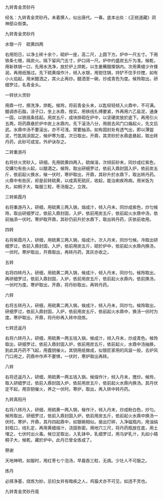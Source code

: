 九转青金灵砂丹  

经名：九转青金灵砂丹。未着撰人，似出唐代。一春。底本出处：《正统道藏》洞神部众街类。  

九转青金灵砂丹  

水银一斤　硫黄四两  

右用阳日，以净土砖十余个，砌炉一座，高二尺，上圆下方。炉中一尺五寸。下用铁条七根，隔炭火。隔下留风门五寸，炉口阔一尺。炉中约盛炭五斤为准。候乾，用新铁锅一口，先用水洗净，放於炉上烘乾，以生姜蘸醋搽锅内。次用黄蜡少许搽润，再用纸揩过。先下硫黄熔作汁，倾入水银，用钳住锅，持铲不住手炒搅，如有小火焰起，用米醋洒之，其火止再炒。醋洒至一碗，炒成青色为度。候玲取出，研细罗过，名青金头。  

一转伏火灵砂  

用鼎一付，擦洗净，烘乾。候玲，将前青金头末，以匙轻轻倾入火鼎中，不可满。醋调赤石脂，涂子口，坐上水鼎，按实，用铁线扎缚要紧，外再用六乙盐泥，通身一固，以铁摇条挂起。用炭五斤，成块排砌在炉中，以坚硬炭放於底下。再用引火五两，将药鼎悬於炉中炭上水鼎内，先下滚汤八分，用扇去风门口煽起火，先文后武。水鼎中汤不要滚出，亦不可浅，常要抽添。如有固封处有透气出，即以薄盥泥，竹匙挑涂固之，候炉寒为度。次日取出，开鼎，其灵砂於水鼎底悬起，取出转丹药，此砂可成宝。外炉诀存之。  

二转重游丹  

右将伏火灵砂入，研细。先用硫黄四两入，硫候溶，次倾前砂末，同炒成红紫色，交媾匀有些火起，以醋酒之。候玲，取出研细罗过，依前入鼎封固入炉，依前炭五斤，依前起火换水，候一伏时，寒炉取出，开鼎，其砂升於水鼎下，取出转丹药。火鼎中有些灰，却是前转硫黄，以成真死硫灰，收起，能治痢疾玲病。用米饭为丸，如桐子大，每服三粒，枣汤服之，立效。  

三转紫霞丹  

右将重游丹入，研细，用硫黄三两入锅，熔成汁，倾入丹末，同炒成紫色，炒匀候玲，取出研细罗过，依前入鼎封固，入炉，依前用炭五斤，依前起火水鼎中汤，依前抽添一伏时。寒炉取开鼎，其砂仍前升於水鼎下，取出转丹药，灰依前收用。  

四转  

右将紫霞丹入，研细，用硫黄三两入锅，熔成汁。次入丹末，同炒匀候。冷取出研细罗过，依前入鼎封固，入炉，依前用炭五斤，砌於炉中，依前起火水鼎内换汤，一伏时。寒炉取出，开鼎取出，再转丹药，其灰亦收之。  

五转  

右将四转丹入，研细，用硫黄二两入锅，候成汁，倾入丹末，同炒匀。候玲取出，再研细罗过，依前入鼎封固，入炉，依前用炭五斤，依前起火水鼎内，依前换汤，一伏时为度。寒炉取出，开鼎，将丹砂取出，再转丹药。  

六转  

右将五转丹入，研细，用硫黄二两入锅，候成汁，倾入丹未，同炒匀。候玲取出，研细罗过，依前入鼎封固，入炉，依前用炭五斤，依前起火水鼎中，换汤一伏时为度。寒炉取出，开鼎，将丹砂再入转中烧炼。  

七转还返丹  

右将六转丹入，研细，用硫黄一两五钱入锅，候成汁，倾入丹末，炒成青色。候玲取出，研细罗过，依前入鼎封固入炉，依前用炭五斤，依前起火，水鼎中汤抽换，到此其丹药不飞起，用蠹钥催火。其钥用纸做成，似银匠家用的风袋一般，去炉风门口用之，药鼎中作声不要惧，一伏时，寒炉取出再转。  

八转  

右将还返丹入，研细，用硫黄一两五钱入锅，候熔作汁，倾入丹末，搅炒。候玲，取入研细罗过，依前入鼎封固入炉，依前用炭五斤，依前起火水鼎内换汤。其丹伏定不起，用崇钥催火，养之一伏时。寒炉，取出，再入转中转丹药。  

九转真阳丹  

右将八转丹入，研细，用硫黄一两入锅，候作汁，倾入丹末，炒成粉白色，炒匀。候玲取出，研细罗过，依前入鼎封固入炉，依前用炭五斤，依前起火水鼎中换汤一伏时。寒炉，开鼎，其丹四起鼎中，如银碗相似。凿出打碎，入净磁瓶内，用油绢封瓶口，线扎定，再用黄蜡熔汁，浇固弥密。用地穴三尺，将丹药瓶放在底，用土埋之，七伏时出火毒。候日足取出，入乳钵中，乳细罗过，用乌驴乳汁，丸如小梧桐子大，候乾，藏於炉中。此丹已曾全炼成了。  

祭谢  

天地神明，如服时，用红枣七个泡汤，早晨吞三粒，无病。少壮人不可服之。  

炼丹  

必择净基，烧炼为妙。忌妇女并有暗疾之人，鸡猫犬亦不可见，如违不灵也。  

九转青金灵砂丹竟  

